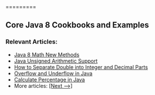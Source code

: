 =========

## Core Java 8 Cookbooks and Examples

### Relevant Articles: 
- [Java 8 Math New Methods](https://www.baeldung.com/java-8-math)
- [Java Unsigned Arithmetic Support](https://www.baeldung.com/java-unsigned-arithmetic)
- [How to Separate Double into Integer and Decimal Parts](https://www.baeldung.com/java-separate-double-into-integer-decimal-parts)
- [Overflow and Underflow in Java](https://www.baeldung.com/java-overflow-underflow)
- [Calculate Percentage in Java](https://www.baeldung.com/java-calculate-percentage)
- More articles: [[Next -->]](/core-java-modules/core-java-lang-math-2)
